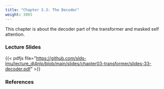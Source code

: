 ```yaml
---
title: "Chapter 3.3: The Decoder"
weight: 3003
---
```

This chapter is about the decoder part of the transformer and masked self attention.

<!--more-->

<!--
### Lecture video
{{< video id="TfrSKiOecWI" >}}
-->

### Lecture Slides
{{< pdfjs file="https://github.com/slds-lmu/lecture_dl4nlp/blob/main/slides/chapter03-transformer/slides-33-decoder.pdf" >}}

### References 


